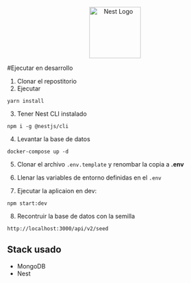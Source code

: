 <p align="center">
  <a href="http://nestjs.com/" target="blank"><img src="https://nestjs.com/img/logo-small.svg" width="120" alt="Nest Logo" /></a>
</p>

#Ejecutar en desarrollo

1. Clonar el repostitorio  
2. Ejecutar 
```
yarn install
```
3. Tener Nest CLI instalado

```
npm i -g @nestjs/cli
```

4. Levantar la base de datos 

```
docker-compose up -d
```

5. Clonar el archivo ```.env.template``` y renombar la copia a __.env__

6. Llenar las variables de entorno definidas en el ```.env```

7. Ejecutar la aplicaion en dev:  

```
npm start:dev
```

8. Recontruir la base de datos con la semilla 

```
http://localhost:3000/api/v2/seed
```

## Stack usado
* MongoDB 
* Nest